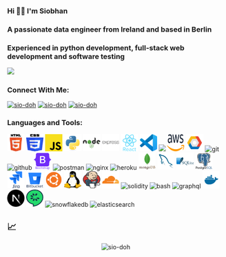 ### Hi 👋🏻 I'm Siobhan
### A passionate data engineer from Ireland and based in Berlin
### Experienced in python development, full-stack web development and software testing


![](https://komarev.com/ghpvc/?username=sio-doh&color=green&style=flat) 

### Connect With Me:

<p align="left">  
  <a href="https://linkedin.com/in/siobhan--doherty" target="blank"><img src="https://img.icons8.com/color/35/000000/linkedin.png" alt="sio-doh" height="35"/></a> 
  <a href="https://github.com/sio-doh" target="blank"><img src="https://www.influxdata.com/wp-content/uploads/GitHub-logo.jpg" alt="sio-doh" height="35"/></a> 
  <a href="https://www.codewars.com/users/sio-doh" target="blank"><img src="https://img.icons8.com/color/256/000000/codewars.png" alt="sio-doh" height="35" width="35"/></a> 
</p>

### Languages and Tools: 

<img src="https://github.com/walkxcode/dashboard-icons/blob/main/png/html.png" alt="html5" width="40" height="40"/> <img src="https://github.com/walkxcode/dashboard-icons/blob/main/png/css.png" alt="css3" width="40" height="40"/> <img src="https://github.com/walkxcode/dashboard-icons/blob/main/png/javascript.png" alt="javascript" width="40" height="40"/> <img src="https://raw.githubusercontent.com/devicons/devicon/master/icons/python/python-original.svg" alt="python" width="40" height="40"/> <img src="https://raw.githubusercontent.com/devicons/devicon/master/icons/nodejs/nodejs-original-wordmark.svg" alt="nodejs" width="40" height="40"/> <img src="https://raw.githubusercontent.com/devicons/devicon/master/icons/express/express-original-wordmark.svg" alt="express" width="40" height="40"/> <img src="https://raw.githubusercontent.com/devicons/devicon/master/icons/react/react-original-wordmark.svg" alt="react" width="40" height="40"/> <img src="https://github.com/walkxcode/dashboard-icons/blob/main/svg/vscode.svg" alt="vs-code" width="40" height="40"/> <img src="https://img.icons8.com/color/35/000000/pycharm.png"/> <img src="https://github.com/walkxcode/dashboard-icons/blob/main/svg/aws.svg" alt="aws" width="40" height="40"/> 
<img src="https://github.com/walkxcode/dashboard-icons/blob/main/svg/google-cloud-platform.svg" alt="gcp" width="40" height="40"/> <img src="https://www.vectorlogo.zone/logos/git-scm/git-scm-icon.svg" alt="git" width="40" height="40"/> <img src="https://www.vectorlogo.zone/logos/github/github-icon.svg" alt="github" width="40" height="40"/> <img src="https://raw.githubusercontent.com/devicons/devicon/master/icons/bootstrap/bootstrap-plain-wordmark.svg" alt="bootstrap" width="40" height="40"/> <img src="https://www.vectorlogo.zone/logos/getpostman/getpostman-icon.svg" alt="postman" width="40" height="40"/> <img src="https://www.vectorlogo.zone/logos/nginx/nginx-ar21.svg" alt="nginx" width="40" height="40"/> <img src="https://www.vectorlogo.zone/logos/heroku/heroku-icon.svg" alt="heroku" width="40" height="40"/> <img src="https://raw.githubusercontent.com/devicons/devicon/master/icons/mongodb/mongodb-original-wordmark.svg" alt="mongodb" width="40" height="40"/> <img src="https://github.com/walkxcode/dashboard-icons/blob/main/png/mysql.png" alt="mysql" width="40" height="40"/> <img src="https://raw.githubusercontent.com/devicons/devicon/master/icons/sqlite/sqlite-original-wordmark.svg" alt="sqlite" width="40" height="40"/> <img src="https://raw.githubusercontent.com/devicons/devicon/master/icons/postgresql/postgresql-original-wordmark.svg" alt="postgresql" width="40" height="40"/> <img src="https://raw.githubusercontent.com/devicons/devicon/master/icons/jira/jira-original-wordmark.svg" alt="jira" width="40" height="40"/> <img src="https://raw.githubusercontent.com/devicons/devicon/master/icons/bitbucket/bitbucket-original-wordmark.svg" alt="bitbucket" width="40" height="40"/> <img src="https://github.com/walkxcode/dashboard-icons/blob/main/png/ubuntu.png" alt="ubuntu" width="40" height="40"/> <img src="https://github.com/walkxcode/dashboard-icons/blob/main/png/tux.png" alt="linux" width="40" height="40"/> <img src="https://github.com/walkxcode/dashboard-icons/blob/main/png/jenkins.png" alt="jenkins" width="40" height="40"/> <img src="https://github.com/walkxcode/dashboard-icons/blob/main/svg/cloudflare.svg" alt="cloudflare" width="40" height="40"/> <img src= "https://smartcontractprogrammer.com/static/media/logo.cae6ce4a.svg" alt="solidity" width="40" height="40"/> <img src="https://cdn.jsdelivr.net/gh/walkxcode/dashboard-icons/png/shell-light.png" alt="bash" width="40" height="40"/> <img src="https://user-images.githubusercontent.com/25181517/192107856-aa92c8b1-b615-47c3-9141-ed0d29a90239.png" alt="graphql" width="40" height="40"/> <img src="https://github.com/walkxcode/dashboard-icons/blob/main/png/docker.png" alt="docker" width="40" height="40"/> <img src="https://github.com/walkxcode/dashboard-icons/blob/main/png/nextjs.png" alt="nextjs" width="40" height="40"/> <img src="https://github.com/cucumber/cucumber-js/blob/main/docs/images/logo.svg" alt="cucumberjs" width="40" height="40" /> <img src="https://avatars.githubusercontent.com/u/6453780?s=200&v=4" alt="snowflakedb" width="40" height="40" /> <img src="https://avatars.githubusercontent.com/u/6764390?s=200&v=4" alt="elasticsearch" width="40" height="40" /> 





## 📈 

<p align="center">
  <img width="40%" src="https://github-readme-stats.vercel.app/api/top-langs/?username=sio-doh&layout=compact" alt="sio-doh"/>
</p>


<!-- 
  <img width="48%" src="https://github-readme-stats.vercel.app/api?username=sio-doh&count_private=true&theme=tokyonight" alt="sio-doh" />
[![Profile badge](https://www.codewars.com/users/sio-doh/badges/large)](https://www.codewars.com/users/sio-doh) 

## Support Me💰 
<a href="https://www.buymeacoffee.com/siodoh" target="_blank"><img height="35" style="border:0px;height:46px;" src="https://cdn.buymeacoffee.com/buttons/v2/default-yellow.png" border="0" alt="Buy Me A Coffee" />  <a href="https://ko-fi.com/siodoh" target="_blank"><img height="35" style="border:0px;height:46px;" src="https://az743702.vo.msecnd.net/cdn/kofi3.png?v=0" border="0" alt="Buy Me a Coffee at ko-fi.com" />


**sio-doh/sio-doh** is a ✨ _special_ ✨ repository because its `README.md` (this file) appears on your GitHub profile.
Here are some ideas to get you started:

- 🔭 I’m currently working on ...
- 🌱 I’m currently learning ...
- 👯 I’m looking to collaborate on ...
- 🤔 I’m looking for help with ...
- 💬 Ask me about ...
- 📫 How to reach me: ...
- 😄 Pronouns: ...
- ⚡ Fun fact: ...
-->
